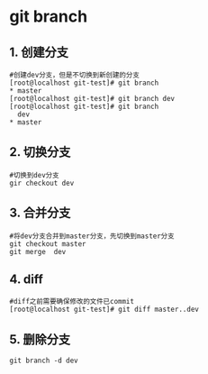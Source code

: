 # git branch
## 1.  创建分支
```
#创建dev分支，但是不切换到新创建的分支
[root@localhost git-test]# git branch
* master
[root@localhost git-test]# git branch dev
[root@localhost git-test]# git branch
  dev
* master
```
## 2. 切换分支
```
#切换到dev分支
gir checkout dev
```
## 3. 合并分支
```
#将dev分支合并到master分支，先切换到master分支
git checkout master
git merge  dev
```
## 4. diff
```
#diff之前需要确保修改的文件已commit
[root@localhost git-test]# git diff master..dev
```
## 5. 删除分支
```
git branch -d dev
```
